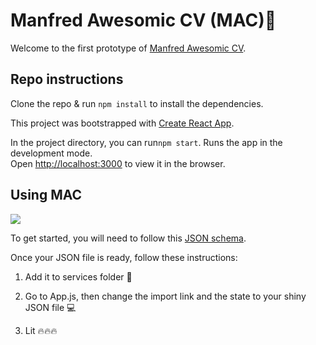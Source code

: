 
# Manfred Awesomic CV (MAC)📄

Welcome to the first prototype of [Manfred Awesomic CV](https://github.com/getmanfred/mac).

## Repo instructions

Clone the repo & run `npm install` to install the dependencies.

This project was bootstrapped with [Create React App](https://github.com/facebook/create-react-app).

In the project directory, you can run`npm start`. Runs the app in the development mode.<br>
Open [http://localhost:3000](http://localhost:3000) to view it in the browser.

## Using MAC

![](https://media1.tenor.com/images/2a8ce8d4128b7b6616fb825ede2b47ec/tenor.gif?itemid=11225469)

To get started, you will need to follow this [JSON schema](https://github.com/getmanfred/mac/blob/master/schema/schema.json). 

Once your JSON file is ready, follow these instructions:

1. Add it to services folder 📂

2. Go to App.js, then change the import link and the state to your shiny JSON file 💻

3. Lit 🔥🔥🔥
